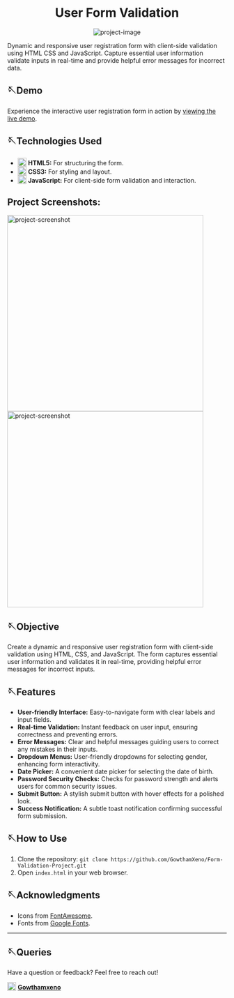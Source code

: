 <h1 align="center" id="title">User Form Validation</h1>

<p align="center"><img src="https://socialify.git.ci/GowthamXeno/Form-Validation-Project/image?font=Rokkitt&amp;logo=https%3A%2F%2Fvisualpharm.com%2Fassets%2F169%2FUser%2520Menu%2520Male-595b40b85ba036ed117dc950.svg&amp;name=1&amp;owner=1&amp;pattern=Plus&amp;theme=Light" alt="project-image"></p>

<p id="description">Dynamic and responsive user registration form with client-side validation using HTML CSS and JavaScript. Capture essential user information validate inputs in real-time and provide helpful error messages for incorrect data.</p>

## 🪡Demo
Experience the interactive user registration form in action by [viewing the live demo](https://gowthamxeno.github.io/Form-Validation-Project/).


## 🪡Technologies Used

- <img src="https://i.imgur.com/w6YVQoP.png" alt="html" width="20"  style="vertical-align: text-bottom;"> **HTML5:** For structuring the form.
- <img src="https://i.imgur.com/TSNVLC2.png" alt="css" width="20" style="vertical-align: text-bottom;"> **CSS3:** For styling and layout.
- <img src="https://i.imgur.com/f5Gx5wf.png" alt="javascript" width="20" style="vertical-align: text-bottom;"> **JavaScript:** For client-side form validation and interaction.




<h2>Project Screenshots:</h2>


<img src="https://i.imgur.com/65Ub2F6.jpg" alt="project-screenshot"  height="450/">
<img src="https://i.imgur.com/OQAfv8L.jpg" alt="project-screenshot"  height="450/">

## 🪡Objective

Create a dynamic and responsive user registration form with client-side validation using HTML, CSS, and JavaScript. The form captures essential user information and validates it in real-time, providing helpful error messages for incorrect inputs.

## 🪡Features

- **User-friendly Interface:** Easy-to-navigate form with clear labels and input fields.
- **Real-time Validation:** Instant feedback on user input, ensuring correctness and preventing errors.
- **Error Messages:** Clear and helpful messages guiding users to correct any mistakes in their inputs.
- **Dropdown Menus:** User-friendly dropdowns for selecting gender, enhancing form interactivity.
- **Date Picker:** A convenient date picker for selecting the date of birth.
- **Password Security Checks:** Checks for password strength and alerts users for common security issues.
- **Submit Button:** A stylish submit button with hover effects for a polished look.
- **Success Notification:** A subtle toast notification confirming successful form submission.

## 🪡How to Use

1. Clone the repository: `git clone https://github.com/GowthamXeno/Form-Validation-Project.git`
2. Open `index.html` in your web browser.


## 🪡Acknowledgments

- Icons from [FontAwesome](https://fontawesome.com/).
- Fonts from [Google Fonts](https://fonts.google.com/).

---


## 🪡Queries

Have a question or feedback? Feel free to reach out!

<!-- Instagram Image and Link on the Same Line -->
<img src="https://i.imgur.com/Jr9E7c9.png" alt="Your Instagram Image" height="20" style="vertical-align: text-bottom;"> [**Gowthamxeno**](https://www.instagram.com/gowthamxeno/)

